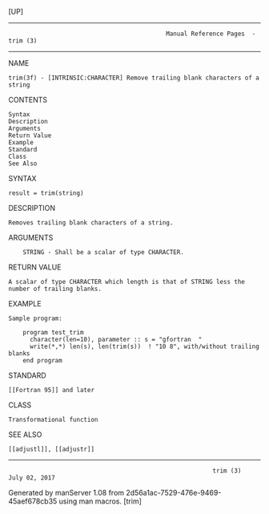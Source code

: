 [UP]

-----------------------------------------------------------------------------------------------------------------------------------
                                                Manual Reference Pages  - trim (3)
-----------------------------------------------------------------------------------------------------------------------------------
                                                                 
NAME

    trim(3f) - [INTRINSIC:CHARACTER] Remove trailing blank characters of a string

CONTENTS

    Syntax
    Description
    Arguments
    Return Value
    Example
    Standard
    Class
    See Also

SYNTAX

    result = trim(string)

DESCRIPTION

    Removes trailing blank characters of a string.

ARGUMENTS

        STRING - Shall be a scalar of type CHARACTER.

RETURN VALUE

    A scalar of type CHARACTER which length is that of STRING less the number of trailing blanks.

EXAMPLE

    Sample program:

        program test_trim
          character(len=10), parameter :: s = "gfortran  "
          write(*,*) len(s), len(trim(s))  ! "10 8", with/without trailing blanks
        end program



STANDARD

    [[Fortran 95]] and later

CLASS

    Transformational function

SEE ALSO

    [[adjustl]], [[adjustr]]

-----------------------------------------------------------------------------------------------------------------------------------

                                                             trim (3)                                                 July 02, 2017

Generated by manServer 1.08 from 2d56a1ac-7529-476e-9469-45aef678cb35 using man macros.
                                                              [trim]
